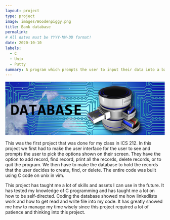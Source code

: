 ```yaml
---
layout: project
type: project
image: images/Woodenpiggy.png
title: Bank database
permalink: 
# All dates must be YYYY-MM-DD format!
date: 2020-10-10
labels:
  - C
  - Unix
  - Putty
summary: A program which prompts the user to input their data into a bank database as a project for ICS 212.
---
```


<img class="database image" src="../images/database.jpg">

This was the first project that was done for my class in ICS 212. In this project we first had to make the user interface for the user to see and prompts the user to pick the options shown on their screen. They have the option to add record, find record, print all the records, delete records, or to quit the program. We then have to make the database to hold the records that the user decides to create, find, or delete. The entire code was built using C code on unix in vim. 

This project has taught me a lot of skills and assets I can use in the future. It has tested my knowledge of C programming and has taught me a lot on how to be self-directed. Coding the database showed me how linkedlists work and how to get read and write file into my code. It has greatly showed me how to manage my time wisely since this project required a lot of patience and thinking into this project. 
